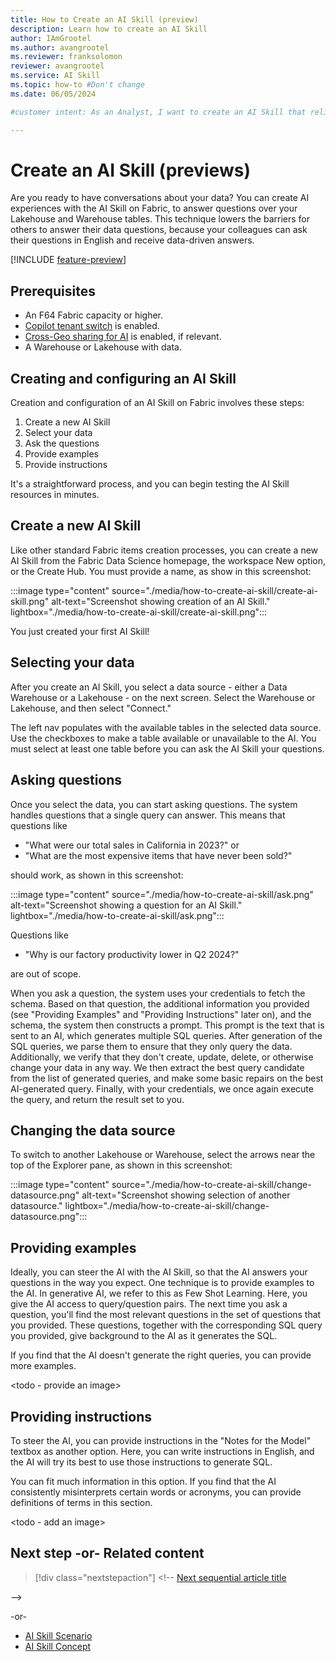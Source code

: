 ```yaml
---
title: How to Create an AI Skill (preview)
description: Learn how to create an AI Skill
author: IAmGrootel
ms.author: avangrootel
ms.reviewer: franksolomon
reviewer: avangrootel
ms.service: AI Skill
ms.topic: how-to #Don't change
ms.date: 06/05/2024

#customer intent: As an Analyst, I want to create an AI Skill that relies on generative AI, that my colleagues and I can use to have conversations about our data.

---
```


# Create an AI Skill (previews)

Are you ready to have conversations about your data? You can create AI experiences with the AI Skill on Fabric, to answer questions over your Lakehouse and Warehouse tables. This technique lowers the barriers for others to answer their data questions, because your colleagues can ask their questions in English and receive data-driven answers.

[!INCLUDE [feature-preview](../includes/feature-preview-note.md)]

## Prerequisites

- An F64 Fabric capacity or higher.
- [Copilot tenant switch](../admin/service-admin-portal-copilot.md) is enabled.
- [Cross-Geo sharing for AI](../admin/service-admin-portal-copilot.md) is enabled, if relevant.
- A Warehouse or Lakehouse with data.

## Creating and configuring an AI Skill

Creation and configuration of an AI Skill on Fabric involves these steps:

1. Create a new AI Skill
1. Select your data
1. Ask the questions
1. Provide examples
1. Provide instructions

It's a straightforward process, and you can begin testing the AI Skill resources in minutes.

## Create a new AI Skill

Like other standard Fabric items creation processes, you can create a new AI Skill from the Fabric Data Science homepage, the workspace New option, or the Create Hub. You must provide a name, as show in this screenshot:

:::image type="content" source="./media/how-to-create-ai-skill/create-ai-skill.png" alt-text="Screenshot showing creation of an AI Skill." lightbox="./media/how-to-create-ai-skill/create-ai-skill.png":::

You just created your first AI Skill!

## Selecting your data

After you create an AI Skill, you select a data source - either a Data Warehouse or a Lakehouse - on the next screen. Select the Warehouse or Lakehouse, and then select "Connect."

The left nav populates with the available tables in the selected data source. Use the checkboxes to make a table available or unavailable to the AI. You must select at least one table before you can ask the AI Skill your questions.

## Asking questions

Once you select the data, you can start asking questions. The system handles questions that a single query can answer. This means that questions like

- "What were our total sales in California in 2023?" or
- "What are the most expensive items that have never been sold?"

should work, as shown in this screenshot:

:::image type="content" source="./media/how-to-create-ai-skill/ask.png" alt-text="Screenshot showing a question for an AI Skill." lightbox="./media/how-to-create-ai-skill/ask.png":::

Questions like

- "Why is our factory productivity lower in Q2 2024?"

are out of scope.

When you ask a question, the system uses your credentials to fetch the schema. Based on that question, the additional information you provided (see "Providing Examples" and "Providing Instructions" later on), and the schema, the system then constructs a prompt. This prompt is the text that is sent to an AI, which generates multiple SQL queries. After generation of the SQL queries, we parse them to ensure that they only query the data. Additionally, we verify that they don't create, update, delete, or otherwise change your data in any way. We then extract the best query candidate from the list of generated queries, and make some basic repairs on the best AI-generated query. Finally, with your credentials, we once again execute the query, and return the result set to you.

## Changing the data source

To switch to another Lakehouse or Warehouse, select the arrows near the top of the Explorer pane, as shown in this screenshot:

:::image type="content" source="./media/how-to-create-ai-skill/change-datasource.png" alt-text="Screenshot showing selection of another datasource." lightbox="./media/how-to-create-ai-skill/change-datasource.png":::

## Providing examples

Ideally, you can steer the AI with the AI Skill, so that the AI answers your questions in the way you expect. One technique is to provide examples to the AI. In generative AI, we refer to this as Few Shot Learning. Here, you give the AI access to query/question pairs. The next time you ask a question, you'll find the most relevant questions in the set of questions that you provided. These questions, together with the corresponding SQL query you provided, give background to the AI as it generates the SQL.

If you find that the AI doesn't generate the right queries, you can provide more examples.

<todo - provide an image>

## Providing instructions

To steer the AI, you can provide instructions in the "Notes for the Model" textbox as another option. Here, you can write instructions in English, and the AI will try its best to use those instructions to generate SQL.

You can fit much information in this option. If you find that the AI consistently misinterprets certain words or acronyms, you can provide definitions of terms in this section.

<todo - add an image>

## Next step -or- Related content

> [!div class="nextstepaction"] <!--
> [Next sequential article title](./how-to-create-ai-skill.md)

-->

-or-

- [AI Skill Scenario](ai-skill-scenario.md)
- [AI Skill Concept](concept-ai-skill.md)

<!-- Optional: Next step or Related content - H2

Consider adding one of these H2 sections (not both):

A "Next step" section that uses 1 link in a blue box 
to point to a next, consecutive article in a sequence.

-or- 

A "Related content" section that lists links to 
1 to 3 articles the user might find helpful.

-->

<!--

Remove all comments except the customer intent
before you sign off or merge to the main branch.

-->